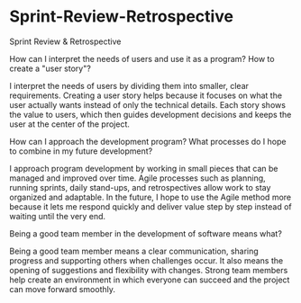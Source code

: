 # Sprint-Review-Retrospective
Sprint Review &amp; Retrospective

How can I interpret the needs of users and use it as a program? How to create a "user story"?

 I interpret the needs of users by dividing them into smaller, clear requirements. Creating a user story helps because it focuses on what the user actually wants instead of only the technical details. Each story shows the value to users, which then guides development decisions and keeps the user at the center of the project.

How can I approach the development program? What processes do I hope to combine in my future development?

 I approach program development by working in small pieces that can be managed and improved over time. Agile processes such as planning, running sprints, daily stand-ups, and retrospectives allow work to stay organized and adaptable. In the future, I hope to use the Agile method more because it lets me respond quickly and deliver value step by step instead of waiting until the very end.

Being a good team member in the development of software means what?

Being a good team member means a clear communication, sharing progress and supporting others when challenges occur. It also means the opening of suggestions and flexibility with changes. Strong team members help create an environment in which everyone can succeed and the project can move forward smoothly.
